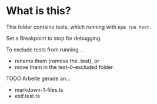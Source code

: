 # What is this?

This folder contains tests, which running with `npm run test`.

Set a Breakpoint to stop for debugging.

To exclude tests from running...

* rename them (remove the .test), or
* move them in the test-0-excluded folder.

TODO Arbeite gerade an...

* markdown-1-files.ts
* exif.test.ts
